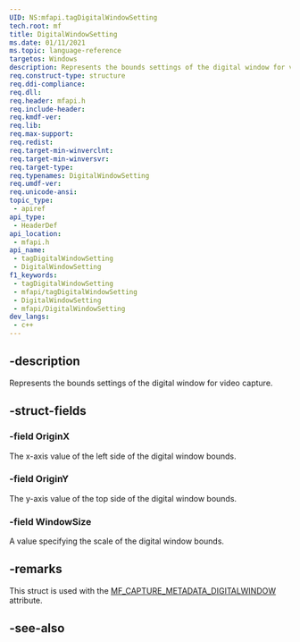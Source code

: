 ```yaml
---
UID: NS:mfapi.tagDigitalWindowSetting
tech.root: mf
title: DigitalWindowSetting
ms.date: 01/11/2021
ms.topic: language-reference
targetos: Windows
description: Represents the bounds settings of the digital window for video capture. 
req.construct-type: structure
req.ddi-compliance: 
req.dll: 
req.header: mfapi.h
req.include-header: 
req.kmdf-ver: 
req.lib: 
req.max-support: 
req.redist: 
req.target-min-winverclnt: 
req.target-min-winversvr: 
req.target-type: 
req.typenames: DigitalWindowSetting
req.umdf-ver: 
req.unicode-ansi: 
topic_type:
 - apiref
api_type:
 - HeaderDef
api_location:
 - mfapi.h
api_name:
 - tagDigitalWindowSetting
 - DigitalWindowSetting
f1_keywords:
 - tagDigitalWindowSetting
 - mfapi/tagDigitalWindowSetting
 - DigitalWindowSetting
 - mfapi/DigitalWindowSetting
dev_langs:
 - c++
---
```


## -description

Represents the bounds settings of the digital window for video capture. 

## -struct-fields

### -field OriginX

The x-axis value of the left side of the digital window bounds.

### -field OriginY

The y-axis value of the top side of the digital window bounds.

### -field WindowSize

A value specifying the scale of the digital window bounds.

## -remarks

This struct is used with the [MF_CAPTURE_METADATA_DIGITALWINDOW](/windows/win32/medfound/mf-capture-metadata-digitalwindow) attribute.

## -see-also

